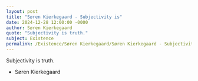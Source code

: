 ```yaml
---
layout: post
title: "Søren Kierkegaard - Subjectivity is"
date: 2024-12-28 12:00:00 -0000
author: Søren Kierkegaard
quote: "Subjectivity is truth."
subject: Existence
permalink: /Existence/Søren Kierkegaard/Søren Kierkegaard - Subjectivity is
---
```


Subjectivity is truth.

- Søren Kierkegaard
